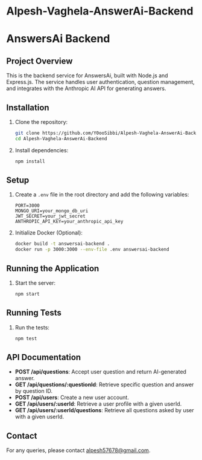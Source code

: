 # Alpesh-Vaghela-AnswerAi-Backend

# AnswersAi Backend

## Project Overview

This is the backend service for AnswersAi, built with Node.js and Express.js. The service handles user authentication, question management, and integrates with the Anthropic AI API for generating answers.

## Installation

1. Clone the repository:
    ```bash
    git clone https://github.com/Y0ooSibbi/Alpesh-Vaghela-AnswerAi-Backend
    cd Alpesh-Vaghela-AnswerAi-Backend
    ```

2. Install dependencies:
    ```bash
    npm install
    ```

## Setup

1. Create a `.env` file in the root directory and add the following variables:
    ```plaintext
    PORT=3000
    MONGO_URI=your_mongo_db_uri
    JWT_SECRET=your_jwt_secret
    ANTHROPIC_API_KEY=your_anthropic_api_key
    ```

2. Initialize Docker (Optional):
    ```bash
    docker build -t answersai-backend .
    docker run -p 3000:3000 --env-file .env answersai-backend
    ```

## Running the Application

1. Start the server:
    ```bash
    npm start
    ```

## Running Tests

1. Run the tests:
    ```bash
    npm test
    ```

## API Documentation

- **POST /api/questions**: Accept user question and return AI-generated answer.
- **GET /api/questions/:questionId**: Retrieve specific question and answer by question ID.
- **POST /api/users**: Create a new user account.
- **GET /api/users/:userId**: Retrieve a user profile with a given userId.
- **GET /api/users/:userId/questions**: Retrieve all questions asked by user with a given userId.

## Contact

For any queries, please contact [alpesh57678@gmail.com](mailto:alpesh57678@gmail.com).
